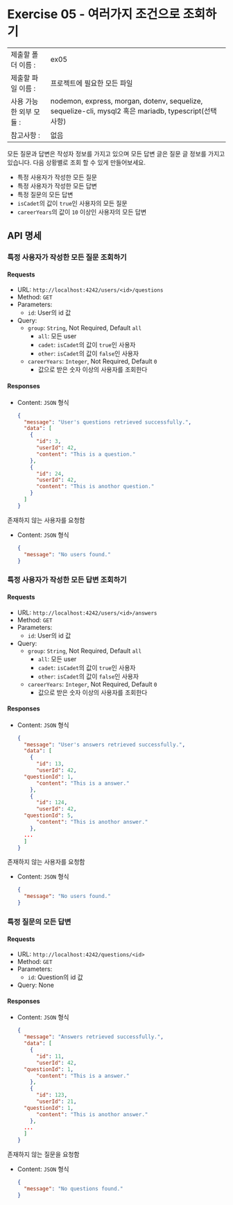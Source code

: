 # Exercise 05 - 여러가지 조건으로 조회하기

|                         |                                                                                                        |
| :---------------------- | ------------------------------------------------------------------------------------------------------ |
| 제출할 폴더 이름 :      | ex05                                                                                                   |
| 제출할 파일 이름 :      | 프로젝트에 필요한 모든 파일                                                                            |
| 사용 가능한 외부 모듈 : | nodemon, express, morgan, dotenv, sequelize, sequelize-cli, mysql2 혹은 mariadb, typescript(선택 사항) |
| 참고사항 :              | 없음                                                                                                   |

모든 질문과 답변은 작성자 정보를 가지고 있으며 모든 답변 글은 질문 글 정보를 가지고 있습니다.
다음 상황별로 조회 할 수 있게 만들어보세요.

- 특정 사용자가 작성한 모든 질문
- 특정 사용자가 작성한 모든 답변
- 특정 질문의 모든 답변
- `isCadet`의 값이 `true`인 사용자의 모든 질문
- `careerYears`의 값이 `10` 이상인 사용자의 모든 답변

## API 명세

### 특정 사용자가 작성한 모든 질문 조회하기

#### Requests

- URL: `http://localhost:4242/users/<id>/questions`
- Method: `GET`
- Parameters:
  - `id`: User의 id 값
- Query:
  - `group`: `String`, Not Required, Default `all`
    - `all`: 모든 user
    - `cadet`: `isCadet`의 값이 `true`인 사용자
    - `other`: `isCadet`의 값이 `false`인 사용자
  - `careerYears`: `Integer`, Not Required, Default `0`
    - 값으로 받은 숫자 이상의 사용자를 조회한다

#### Responses

- Content: `JSON` 형식

  ```json
  {
    "message": "User's questions retrieved successfully.",
    "data": [
      {
        "id": 3,
        "userId": 42,
        "content": "This is a question."
      },
      {
        "id": 24,
        "userId": 42,
        "content": "This is anothor question."
      }
    ]
  }
  ```

존재하지 않는 사용자를 요청함

- Content: `JSON` 형식

  ```json
  {
    "message": "No users found."
  }
  ```

### 특정 사용자가 작성한 모든 답변 조회하기

#### Requests

- URL: `http://localhost:4242/users/<id>/answers`
- Method: `GET`
- Parameters:
  - `id`: User의 id 값
- Query:
  - `group`: `String`, Not Required, Default `all`
    - `all`: 모든 user
    - `cadet`: `isCadet`의 값이 `true`인 사용자
    - `other`: `isCadet`의 값이 `false`인 사용자
  - `careerYears`: `Integer`, Not Required, Default `0`
    - 값으로 받은 숫자 이상의 사용자를 조회한다

#### Responses

- Content: `JSON` 형식

  ```json
  {
    "message": "User's answers retrieved successfully.",
    "data": [
      {
        "id": 13,
        "userId": 42,
  	"questionId": 1,
        "content": "This is a answer."
      },
      {
        "id": 124,
        "userId": 42,
  	"questionId": 5,
        "content": "This is anothor answer."
      },
    ...
    ]
  }
  ```

존재하지 않는 사용자를 요청함

- Content: `JSON` 형식

  ```json
  {
    "message": "No users found."
  }
  ```

### 특정 질문의 모든 답변

#### Requests

- URL: `http://localhost:4242/questions/<id>`
- Method: `GET`
- Parameters:
  - `id`: Question의 id 값
- Query: None

#### Responses

- Content: `JSON` 형식

  ```json
  {
    "message": "Answers retrieved successfully.",
    "data": [
      {
        "id": 11,
        "userId": 42,
  	"questionId": 1,
        "content": "This is a answer."
      },
      {
        "id": 123,
        "userId": 21,
  	"questionId": 1,
        "content": "This is anothor answer."
      },
    ...
    ]
  }
  ```

존재하지 않는 질문을 요청함

- Content: `JSON` 형식

  ```json
  {
    "message": "No questions found."
  }
  ```
